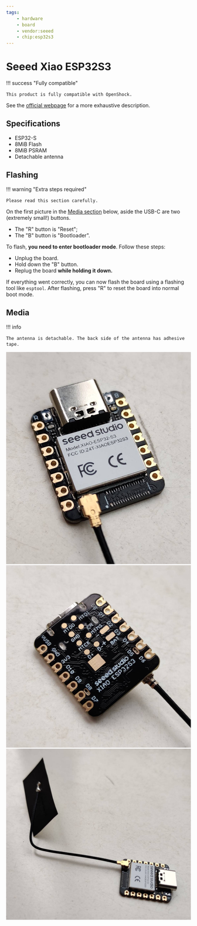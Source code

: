 ```yaml
---
tags:
    - hardware
    - board
    - vendor:seeed
    - chip:esp32s3
---
```


# Seeed Xiao ESP32S3

!!! success "Fully compatible"

    This product is fully compatible with OpenShock.

See the [official webpage](https://www.seeedstudio.com/XIAO-ESP32S3-p-5627.html) for a more exhaustive description.

## Specifications

- ESP32-S
- 8MiB Flash
- 8MiB PSRAM
- Detachable antenna

## Flashing

!!! warning "Extra steps required"

    Please read this section carefully.

On the first picture in the [Media section](#media) below, aside the USB-C are two (extremely small!) buttons.

- The "R" button is "Reset";
- The "B" button is "Bootloader".

To flash, **you need to enter bootloader mode**. Follow these steps:

- Unplug the board.
- Hold down the "B" button.
- Replug the board **while holding it down.**

If everything went correctly, you can now flash the board using a flashing tool like `esptool`. After flashing, press "R" to reset the board into normal boot mode.

## Media

!!! info

    The antenna is detachable. The back side of the antenna has adhesive tape.

![Seeed Xiao ESP32S3 - Front](../../../static/boards/seeed-xiao-esp32s3/1.jpg)
![Seeed Xiao ESP32S3 - Back](../../../static/boards/seeed-xiao-esp32s3/2.jpg)
![Seeed Xiao ESP32S3 - Front with antenna](../../../static/boards/seeed-xiao-esp32s3/3.jpg)